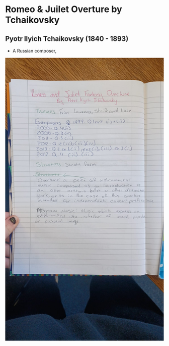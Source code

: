 # Romeo & Juilet Overture by Tchaikovsky

## Pyotr Ilyich Tchaikovsky (1840 - 1893)

- A Russian composer,

![Untitled](Romeo%20&%20Ju%207e0c7/Untitled.png)